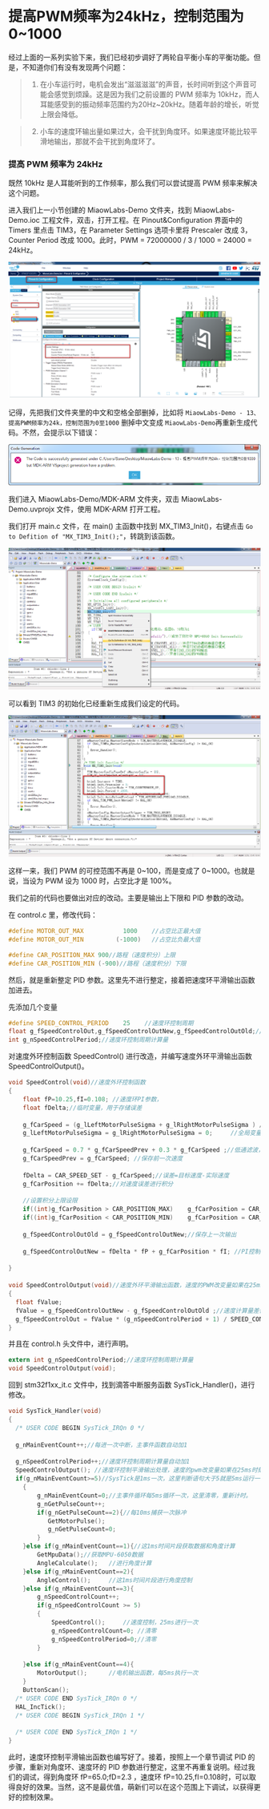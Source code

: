 # 提高PWM频率为24kHz，控制范围为0~1000

经过上面的一系列实验下来，我们已经初步调好了两轮自平衡小车的平衡功能。但是，不知道你们有没有发现两个问题：

> 1. 在小车运行时，电机会发出“滋滋滋滋”的声音，长时间听到这个声音可能会感觉到烦躁。这是因为我们之前设置的 PWM 频率为 10kHz，而人耳能感受到的振动频率范围约为20Hz~20kHz。随着年龄的增长，听觉上限会降低。

> 2. 小车的速度环输出量如果过大，会干扰到角度环。如果速度环能比较平滑地输出，那就不会干扰到角度环了。

### 提高 PWM 频率为 24kHz

既然 10kHz 是人耳能听到的工作频率，那么我们可以尝试提高 PWM 频率来解决这个问题。

进入我们上一小节创建的 MiaowLabs-Demo 文件夹，找到 MiaowLabs-Demo.ioc 工程文件，双击，打开工程。在 Pinout&Configuration 界面中的 Timers 里点击 TIM3，在 Parameter Settings 选项卡里将 Prescaler 改成 3，Counter Period 改成 1000。此时，PWM = 72000000 / 3 / 1000 = 24000 = 24kHz。 

![修改PWM频率](/img/2019-09-02_202052.png)

记得，先把我们文件夹里的中文和空格全部删掉，比如将 `MiaowLabs-Demo - 13、提高PWM频率为24k，控制范围为0至1000` 删掉中文变成 `MiaowLabs-Demo`再重新生成代码。不然，会提示以下错误：

![目录下有中文和空格时会提示类似的错误](/img/2019-09-02_203208.png)

我们进入 MiaowLabs-Demo/MDK-ARM 文件夹，双击 MiaowLabs-Demo.uvprojx 文件，使用 MDK-ARM 打开工程。

我们打开 main.c 文件，在 main() 主函数中找到 MX_TIM3_Init()，右键点击 `Go to Defition of "MX_TIM3_Init();"`，转跳到该函数。

![转跳到该函数](/img/2019-09-02_204538.png)

可以看到 TIM3 的初始化已经重新生成我们设定的代码。

![TIM3初始化代码已经重新生成](/img/2019-09-02_204734.png)

这样一来，我们 PWM 的可控范围不再是 0~100，而是变成了 0~1000。也就是说，当设为 PWM 设为 1000 时，占空比才是 100%。

我们之前的代码也要做出对应的改动。主要是输出上下限和 PID 参数的改动。

在 control.c 里，修改代码：

```c
#define MOTOR_OUT_MAX           1000	//占空比正最大值
#define MOTOR_OUT_MIN         (-1000)   //占空比负最大值
```

```c
#define CAR_POSITION_MAX 900//路程（速度积分）上限
#define CAR_POSITION_MIN (-900)//路程（速度积分）下限
```

然后，就是重新整定 PID 参数。这里先不进行整定，接着把速度环平滑输出函数加进去。

先添加几个变量

```c
#define SPEED_CONTROL_PERIOD	25	  //速度环控制周期
float g_fSpeedControlOut,g_fSpeedControlOutNew,g_fSpeedControlOutOld;//速度环输出
int g_nSpeedControlPeriod;//速度环控制周期计算量
```
对速度外环控制函数 SpeedControl() 进行改造，并编写速度外环平滑输出函数 SpeedControlOutput()。

```c
void SpeedControl(void)//速度外环控制函数
{
  	float fP=10.25,fI=0.108; //速度环PI参数，	
	float fDelta;//临时变量，用于存储误差
	
	g_fCarSpeed = (g_lLeftMotorPulseSigma + g_lRightMotorPulseSigma ) / 2;//左轮和右轮的速度平均值等于小车速度
    g_lLeftMotorPulseSigma = g_lRightMotorPulseSigma = 0;	  //全局变量，注意及时清零
    	
	g_fCarSpeed = 0.7 * g_fCarSpeedPrev + 0.3 * g_fCarSpeed ;//低通滤波，使速度更平滑
	g_fCarSpeedPrev = g_fCarSpeed; //保存前一次速度  

	fDelta = CAR_SPEED_SET - g_fCarSpeed;//误差=目标速度-实际速度  
    g_fCarPosition += fDelta;//对速度误差进行积分   
	
    //设置积分上限设限
	if((int)g_fCarPosition > CAR_POSITION_MAX)    g_fCarPosition = CAR_POSITION_MAX;
	if((int)g_fCarPosition < CAR_POSITION_MIN)    g_fCarPosition = CAR_POSITION_MIN;
	
    g_fSpeedControlOutOld = g_fSpeedControlOutNew;//保存上一次输出
    
    g_fSpeedControlOutNew = fDelta * fP + g_fCarPosition * fI; //PI控制器，输出=误差*P+误差积分*I
    
}

void SpeedControlOutput(void)//速度外环平滑输出函数，速度的PWM改变量如果在25ms时刻计算出后立刻输出，会造成不平滑抖动等，这段代码就是把这个25ms周期计算一次得到的PWM分配到5个5ms时间去输出，平滑地逐步逼近输出最后的计算值！
{
  float fValue;
  fValue = g_fSpeedControlOutNew - g_fSpeedControlOutOld ;//速度计算量差值=本次速度计算量-上次速度计算量
  g_fSpeedControlOut = fValue * (g_nSpeedControlPeriod + 1) / SPEED_CONTROL_PERIOD + g_fSpeedControlOutOld;//速度计算量差值* 
}
```


并且在 control.h 头文件中，进行声明。

```c
extern int g_nSpeedControlPeriod;//速度环控制周期计算量
void SpeedControlOutput(void); 
```

回到 stm32f1xx_it.c 文件中，找到滴答中断服务函数 SysTick_Handler()，进行修改。

```c
void SysTick_Handler(void)
{
  /* USER CODE BEGIN SysTick_IRQn 0 */
	
  g_nMainEventCount++;//每进一次中断，主事件函数自动加1
    
  g_nSpeedControlPeriod++;//速度环控制周期计算量自动加1
  SpeedControlOutput(); //速度环控制平滑输出处理，速度的pwm改变量如果在25ms时刻计算出后立刻输出，会造成不平滑抖动等，这段代码就是把这个25ms周期计算一次得到的pwm分配到5个5ms时间去输出，平滑地逐步逼近输出最后的计算值！ 
  if(g_nMainEventCount>=5)//SysTick是1ms一次，这里判断语句大于5就是5ms运行一次
	{
		g_nMainEventCount=0;//主事件循环每5ms循环一次，这里清零，重新计时。
        g_nGetPulseCount++;
        if(g_nGetPulseCount==2){//每10ms捕获一次脉冲
           GetMotorPulse();
           g_nGetPulseCount=0;
        }
	}else if(g_nMainEventCount==1){//这1ms时间片段获取数据和角度计算
        GetMpuData();//获取MPU-6050数据
		AngleCalculate();	//进行角度计算		
	}else if(g_nMainEventCount==2){
		AngleControl();	    //这1ms时间片段进行角度控制
	}else if(g_nMainEventCount==3){
		g_nSpeedControlCount++;
		if(g_nSpeedControlCount >= 5)
		{
			SpeedControl();     //速度控制，25ms进行一次
			g_nSpeedControlCount=0; //清零
            g_nSpeedControlPeriod=0;//清零
		}
        
	}else if(g_nMainEventCount==4){	
		MotorOutput();	 	//电机输出函数，每5ms执行一次
	}
	ButtonScan();
  /* USER CODE END SysTick_IRQn 0 */
  HAL_IncTick();
  /* USER CODE BEGIN SysTick_IRQn 1 */

  /* USER CODE END SysTick_IRQn 1 */
}
```

此时，速度环控制平滑输出函数也编写好了。接着，按照上一个章节调试 PID 的步骤，重新对角度环、速度环的 PID 参数进行整定，这里不再重复说明。经过我们的调试，得到角度环 fP=65.0;fD=2.3 ，速度环 fP=10.25,fI=0.108时，可以取得良好的效果。当然，这不是最优值，萌新们可以在这个范围上下调试，以获得更好的控制效果。



